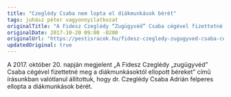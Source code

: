 ```yaml
---
title: "Czeglédy Csaba nem lopta el diákmunkások bérét"
tags: juhász péter vagyonnyilatkozat
originalTitle: "A Fidesz Czeglédy “Zugügyvéd” Csaba cégével fizettetné meg a diákmunkásoktól ellopott béreket"
originalDate: 2017-10-20 09:00 -0200
originalUrl: "https://pestisracok.hu/fidesz-czegledy-zugugyved-csaba-cegevel-fizettetne-meg-diakmunkasoktol-ellopott-bereket/"
updatedOriginal: true
---
```


A 2017. október 20. napján megjelent „A Fidesz Czeglédy „zugügyvéd” Csaba cégével fizettetné meg a diákmunkásoktól ellopott béreket” című írásunkban valótlanul állítottuk, hogy dr. Czeglédy Csaba Adrián felperes ellopta a diákmunkások bérét.